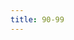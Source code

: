 ```yaml
---
title: 90-99
---
```


<c-phrase>
	<c-number number="90" alt="ninety"></c-number>
	<c-number number="91" alt="ninety one"></c-number>
	<c-number number="92" alt="ninety two"></c-number>
	<c-number number="93" alt="ninety three"></c-number>
	<c-number number="94" alt="ninety four"></c-number>
	<c-number number="95" alt="ninety five"></c-number>
	<c-number number="96" alt="ninety six"></c-number>
	<c-number number="97" alt="ninety seven"></c-number>
	<c-number number="98" alt="ninety eight"></c-number>
	<c-number number="99" alt="ninety nine"></c-number>
	<c-number number="100" alt="one hundred"></c-number>
</c-phrase>
